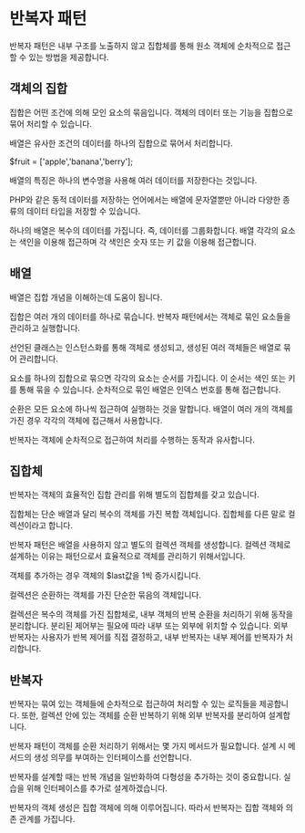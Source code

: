 # 반복자 패턴

반복자 패턴은 내부 구조를 노출하지 않고 집합체를 통해 원소 객체에 순차적으로 접근할 수 있는 방법을 제공합니다.

 

## 객체의 집합
집합은 어떤 조건에 의해 모인 요소의 묶음입니다. 객체의 데이터 또는 기능을 집합으로 묶어 처리할 수 있습니다.

 

배열은 유사한 조건의 데이터를 하나의 집합으로 묶어서 처리합니다.

$fruit = ['apple','banana','berry'];

 

배열의 특징은 하나의 변수명을 사용해 여러 데이터를 저장한다는 것입니다.

PHP와 같은 동적 데이터를 저장하는 언어에서는 배열에 문자열뿐만 아니라 다양한 종류의 데이터 타입을 저장할 수 있습니다.

 

하나의 배열은 복수의 데이터를 가집니다. 즉, 데이터를 그룹화합니다. 배열 각각의 요소는 색인을 이용해 접근하며 각 색인은 숫자 또는 키 값을 이용해 접근합니다.

 

## 배열
배열은 집합 개념을 이해하는데 도움이 됩니다.

집합은 여러 개의 데이터를 하나로 묶습니다. 반복자 패턴에서는 객체로 묶인 요소들을 관리하고 실행합니다.

 

선언된 클래스는 인스턴스화를 통해 객체로 생성되고, 생성된 여러 객체들은 배열로 묶어 관리합니다.

 

요소를 하나의 집합으로 묶으면 각각의 요소는 순서를 가집니다. 이 순서는 색인 또는 키를 통해 묶을 수 있습니다. 순차적으로 묶인 배열은 인덱스 번호를 통해 접근합니다.

 

순환은 모든 요소에 하나씩 접근하여 실행하는 것을 말합니다. 배열이 여러 개의 객체를 가진 경우 각각의 객체에 접근해서 사용합니다.

반복자는 객체에 순차적으로 접근하여 처리를 수행하는 동작과 유사합니다.

 

## 집합체
반복자는 객체의 효율적인 집합 관리를 위해 별도의 집합체를 갖고 있습니다.

 

집합체는 단순 배열과 달리 복수의 객체를 가진 복합 객체입니다. 집합체를 다른 말로 컬렉션이라고 합니다.

 

반복자 패턴은 배열을 사용하지 않고 별도의 컬렉션 객체를 생성합니다. 컬렉션 객체로 설계하는 이유는 패턴으로서 효율적으로 객체를 관리하기 위해서입니다.


 

객체를 추가하는 경우 객체의 $last값을 1씩 증가시킵니다.


컬렉션은 순환하는 객체를 가진 단순한 묶음의 객체입니다.

 

컬렉션은 복수의 객체를 가진 집합체로, 내부 객체의 반복 순환을 처리하기 위해 동작을 분리합니다. 분리된 제어부는 필요에 따라 내부 또는 외부에 위치할 수 있습니다. 외부 반복자는 사용자가 반복 제어를 직접 결정하고, 내부 반복자는 내부 제어를 반복자가 처리합니다.

## 반복자
반복자는 묶여 있는 객체들에 순차적으로 접근하여 처리할 수 있는 로직들을 제공합니다. 또한, 컬렉션 안에 있는 객체를 순환 반복하기 위해 외부 반복자를 분리하여 설계합니다.

 

반복자 패턴이 객체를 순환 처리하기 위해서는 몇 가지 메서드가 필요합니다. 설계 시 메서드의 생성 의무를 부여하는 인터페이스를 선언합니다.

 

반복자를 설계할 때는 반복 개념을 일반화하여 다형성을 추가하는 것이 중요합니다. 실습을 위해 인터페이스를 추가로 설계하겠습니다. 


반복자의 객체 생성은 집합 객체에 의해 이루어집니다. 따라서 반복자는 집합 객체와 의존 관계를 가집니다.
